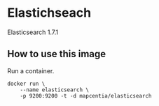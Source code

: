 # Elastichseach
Elasticsearch 1.7.1

## How to use this image
Run a container.

    docker run \
        --name elasticsearch \
        -p 9200:9200 -t -d mapcentia/elasticsearch